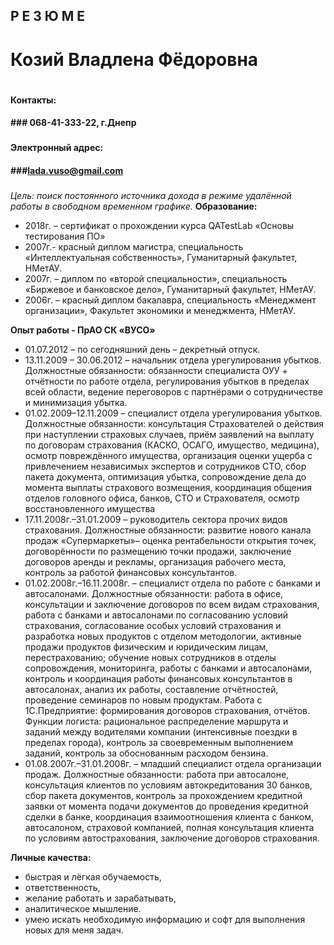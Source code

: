 ## Р  Е  З  Ю  М  Е <h2>
# **Козий Владлена Фёдоровна** <h1>
#### Контакты: <h4> ### 068-41-333-22, г.Днепр <h3>
#### Электронный адрес: <h4> ###ladа.vuso@gmail.com <h3>
*Цель: поиск постоянного источника дохода в режиме удалённой работы в свободном временном графике.*
__Образование:__
*	2018г. – сертификат о прохождении курса QATestLab «Основы тестирования ПО»
*	2007г.- красный диплом магистра, специальность «Интеллектуальная собственность», Гуманитарный факультет, НМетАУ.  
*	2007г. – диплом по «второй специальности», специальность «Биржевое и банковское дело», Гуманитарный факультет, НМетАУ.
*	2006г. – красный диплом бакалавра, специальность «Менеджмент организации», Факультет экономики и менеджмента, НМетАУ.  

__Опыт работы  -  ПрАО СК «ВУСО»__
*	01.07.2012 – по сегодняшний день – декретный отпуск. 
*	13.11.2009 – 30.06.2012 – начальник отдела урегулирования убытков.
Должностные обязанности: обязанности специалиста ОУУ + отчётности по работе отдела, регулирования убытков в пределах всей области, ведение переговоров с партнёрами о сотрудничестве и минимизация убытка.   
*	01.02.2009–12.11.2009 – специалист отдела урегулирования убытков.
Должностные обязанности: консультация Страхователей о действия при наступлении страховых случаев, приём заявлений  на выплату по договорам страхования (КАСКО, ОСАГО, имущество, медицина), осмотр повреждённого имущества, организация оценки ущерба с привлечением независимых экспертов и сотрудников СТО, сбор пакета документа, оптимизация убытка, сопровождение дела до момента выплаты страхового возмещения, координация общения отделов головного офиса, банков, СТО и Страхователя, осмотр восстановленного имущества
*	17.11.2008г.–31.01.2009 – руководитель сектора прочих видов страхования.
Должностные обязанности: развитие нового канала продаж «Супермаркеты»– оценка рентабельности открытия точек, договорённости по размещению точки продажи, заключение договоров аренды и рекламы, организация рабочего места, контроль за работой финансовых консультантов.
*	 01.02.2008г.–16.11.2008г. – специалист отдела по работе с банками и автосалонами.
Должностные обязанности: работа в офисе, консультации и заключение договоров по всем видам страхования, работа с банками и автосалонами по согласованию условий страхования, согласование особых условий страхования и разработка новых продуктов с отделом методологии, активные продажи продуктов физическим и юридическим лицам, перестрахованию; обучение новых сотрудников в отделы сопровождения, мониторинга, работы с банками и автосалонами, контроль и координация работы финансовых консультантов в автосалонах, анализ их работы, составление отчётностей, проведение семинаров по новым продуктам.
Работа с 1С.Предприятие: формирования договоров страхования, отчётов.
Функции логиста: рациональное распределение маршрута и заданий между водителями компании (интенсивные поездки в пределах города), контроль за своевременным выполнением заданий, контроль за обоснованным расходом бензина.
*	01.08.2007г.–31.01.2008г. – младший специалист отдела организации продаж.
Должностные обязанности: работа при автосалоне, консультация клиентов по условиям автокредитования 30 банков, сбор пакета документов, контроль за прохождением кредитной заявки от момента подачи документов до проведения кредитной сделки в банке, координация взаимоотношения клиента с банком, автосалоном, страховой компанией, полная консультация клиента по условиям автострахования, заключение договоров страхования.

**Личные качества:**
* быстрая и лёгкая обучаемость, 
* ответственность, 
* желание работать и зарабатывать, 
* аналитическое мышление. 
* умею искать необходимую информацию и софт для выполнения новых для меня задач.
